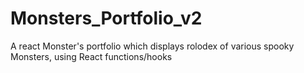 # Monsters_Portfolio_v2
A react Monster's portfolio which displays rolodex of various spooky Monsters, using React functions/hooks
